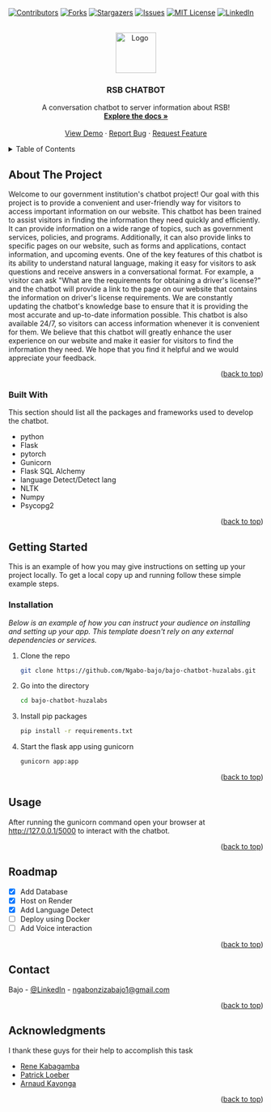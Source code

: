 <!-- Improved compatibility of back to top link: See: https://github.com/othneildrew/Best-README-Template/pull/73 -->
<a name="readme-top"></a>
<!--
*** Thanks for checking out the Best-README-Template. If you have a suggestion
*** that would make this better, please fork the repo and create a pull request
*** or simply open an issue with the tag "enhancement".
*** Don't forget to give the project a star!
*** Thanks again! Now go create something AMAZING! :D
-->



<!-- PROJECT SHIELDS -->
<!--
*** I'm using markdown "reference style" links for readability.
*** Reference links are enclosed in brackets [ ] instead of parentheses ( ).
*** See the bottom of this document for the declaration of the reference variables
*** for contributors-url, forks-url, etc. This is an optional, concise syntax you may use.
*** https://www.markdownguide.org/basic-syntax/#reference-style-links
-->
[![Contributors][contributors-shield]][contributors-url]
[![Forks][forks-shield]][forks-url]
[![Stargazers][stars-shield]][stars-url]
[![Issues][issues-shield]][issues-url]
[![MIT License][license-shield]][license-url]
[![LinkedIn][linkedin-shield]][linkedin-url]



<!-- PROJECT LOGO -->
<br />
<div align="center">
  <a href="https://github.com/othneildrew/Best-README-Template">
    <img src="images/logo.png" alt="Logo" width="80" height="80">
  </a>

  <h3 align="center">RSB CHATBOT</h3>

  <p align="center">
    A conversation chatbot to server information about RSB!
    <br />
    <a href="https://github.com/othneildrew/Best-README-Template"><strong>Explore the docs »</strong></a>
    <br />
    <br />
    <a href="https://github.com/othneildrew/Best-README-Template">View Demo</a>
    ·
    <a href="https://github.com/othneildrew/Best-README-Template/issues">Report Bug</a>
    ·
    <a href="https://github.com/othneildrew/Best-README-Template/issues">Request Feature</a>
  </p>
</div>



<!-- TABLE OF CONTENTS -->
<details>
  <summary>Table of Contents</summary>
  <ol>
    <li>
      <a href="#about-the-project">About The Project</a>
      <ul>
        <li><a href="#built-with">Built With</a></li>
      </ul>
    </li>
    <li>
      <a href="#getting-started">Getting Started</a>
      <ul>
        <li><a href="#prerequisites">Prerequisites</a></li>
        <li><a href="#installation">Installation</a></li>
      </ul>
    </li>
    <li><a href="#usage">Usage</a></li>
    <li><a href="#roadmap">Roadmap</a></li>
    <li><a href="#contributing">Contributing</a></li>
    <li><a href="#license">License</a></li>
    <li><a href="#contact">Contact</a></li>
    <li><a href="#acknowledgments">Acknowledgments</a></li>
  </ol>
</details>



<!-- ABOUT THE PROJECT -->
## About The Project

Welcome to our government institution's chatbot project! Our goal with this project is to provide a convenient and user-friendly way for visitors to access important information on our website.
This chatbot has been trained to assist visitors in finding the information they need quickly and efficiently. It can provide information on a wide range of topics, such as government services, policies, and programs. Additionally, it can also provide links to specific pages on our website, such as forms and applications, contact information, and upcoming events.
One of the key features of this chatbot is its ability to understand natural language, making it easy for visitors to ask questions and receive answers in a conversational format. For example, a visitor can ask "What are the requirements for obtaining a driver's license?" and the chatbot will provide a link to the page on our website that contains the information on driver's license requirements.
We are constantly updating the chatbot's knowledge base to ensure that it is providing the most accurate and up-to-date information possible. This chatbot is also available 24/7, so visitors can access information whenever it is convenient for them.
We believe that this chatbot will greatly enhance the user experience on our website and make it easier for visitors to find the information they need. We hope that you find it helpful and we would appreciate your feedback.

<p align="right">(<a href="#readme-top">back to top</a>)</p>



### Built With

This section should list all the packages and frameworks used to develop the chatbot.
* python
* Flask
* pytorch
* Gunicorn
* Flask SQL Alchemy
* language Detect/Detect lang
* NLTK
* Numpy
* Psycopg2

<p align="right">(<a href="#readme-top">back to top</a>)</p>



<!-- GETTING STARTED -->
## Getting Started

This is an example of how you may give instructions on setting up your project locally.
To get a local copy up and running follow these simple example steps.



### Installation

_Below is an example of how you can instruct your audience on installing and setting up your app. This template doesn't rely on any external dependencies or services._

1. Clone the repo
   ```sh
   git clone https://github.com/Ngabo-bajo/bajo-chatbot-huzalabs.git
   ```
2. Go into the directory
   ```sh
   cd bajo-chatbot-huzalabs
   ```
3. Install pip packages
   ```sh
   pip install -r requirements.txt
   ```
4. Start the flask app using gunicorn
    ```sh
   gunicorn app:app
   ```
<p align="right">(<a href="#readme-top">back to top</a>)</p>



<!-- USAGE EXAMPLES -->
## Usage

After running the gunicorn command open your browser at http://127.0.0.1/5000 to interact with the chatbot.

<p align="right">(<a href="#readme-top">back to top</a>)</p>



<!-- ROADMAP -->
## Roadmap

- [x] Add Database
- [x] Host on Render
- [x] Add Language Detect
- [ ] Deploy using Docker
- [ ] Add Voice interaction
  
<p align="right">(<a href="#readme-top">back to top</a>)</p>

<!-- CONTACT -->
## Contact

Bajo - [@LinkedIn](https://www.linkedin.com/in/ngabonziza-bajo-9715a6200/) - ngabonzizabajo1@gmail.com


<p align="right">(<a href="#readme-top">back to top</a>)</p>



<!-- ACKNOWLEDGMENTS -->
## Acknowledgments

I thank these guys for their help to accomplish this task

* [Rene Kabagamba](https://github.com/renekabagamba)
* [Patrick Loeber](https://github.com/patrickloeber)
* [Arnaud Kayonga](https://github.com/agent87)


<p align="right">(<a href="#readme-top">back to top</a>)</p>



<!-- MARKDOWN LINKS & IMAGES -->
<!-- https://www.markdownguide.org/basic-syntax/#reference-style-links -->
[contributors-shield]: https://img.shields.io/github/contributors/othneildrew/Best-README-Template.svg?style=for-the-badge
[contributors-url]: https://github.com/othneildrew/Best-README-Template/graphs/contributors
[forks-shield]: https://img.shields.io/github/forks/othneildrew/Best-README-Template.svg?style=for-the-badge
[forks-url]: https://github.com/othneildrew/Best-README-Template/network/members
[stars-shield]: https://img.shields.io/github/stars/othneildrew/Best-README-Template.svg?style=for-the-badge
[stars-url]: https://github.com/othneildrew/Best-README-Template/stargazers
[issues-shield]: https://img.shields.io/github/issues/othneildrew/Best-README-Template.svg?style=for-the-badge
[issues-url]: https://github.com/othneildrew/Best-README-Template/issues
[license-shield]: https://img.shields.io/github/license/othneildrew/Best-README-Template.svg?style=for-the-badge
[license-url]: https://github.com/othneildrew/Best-README-Template/blob/master/LICENSE.txt
[linkedin-shield]: https://img.shields.io/badge/-LinkedIn-black.svg?style=for-the-badge&logo=linkedin&colorB=555
[linkedin-url]: https://linkedin.com/in/othneildrew
[product-screenshot]: images/screenshot.png
[Next.js]: https://img.shields.io/badge/next.js-000000?style=for-the-badge&logo=nextdotjs&logoColor=white
[Next-url]: https://nextjs.org/
[React.js]: https://img.shields.io/badge/React-20232A?style=for-the-badge&logo=react&logoColor=61DAFB
[React-url]: https://reactjs.org/
[Vue.js]: https://img.shields.io/badge/Vue.js-35495E?style=for-the-badge&logo=vuedotjs&logoColor=4FC08D
[Vue-url]: https://vuejs.org/
[Angular.io]: https://img.shields.io/badge/Angular-DD0031?style=for-the-badge&logo=angular&logoColor=white
[Angular-url]: https://angular.io/
[Svelte.dev]: https://img.shields.io/badge/Svelte-4A4A55?style=for-the-badge&logo=svelte&logoColor=FF3E00
[Svelte-url]: https://svelte.dev/
[Laravel.com]: https://img.shields.io/badge/Laravel-FF2D20?style=for-the-badge&logo=laravel&logoColor=white
[Laravel-url]: https://laravel.com
[Bootstrap.com]: https://img.shields.io/badge/Bootstrap-563D7C?style=for-the-badge&logo=bootstrap&logoColor=white
[Bootstrap-url]: https://getbootstrap.com
[JQuery.com]: https://img.shields.io/badge/jQuery-0769AD?style=for-the-badge&logo=jquery&logoColor=white
[JQuery-url]: https://jquery.com 
